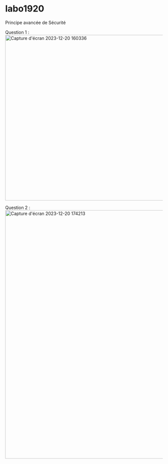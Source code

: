 # labo1920
Principe avancée de Sécurité

Question 1 : 
<img width="530" alt="Capture d'écran 2023-12-20 160336" src="https://github.com/Zeven19/labo1920/assets/120576639/9e4b552d-0c29-448a-b6e3-35b15b1ce3cd">



Question 2 :
<img width="795" alt="Capture d'écran 2023-12-20 174213" src="https://github.com/Zeven19/labo1920/assets/120576639/68c80313-c892-44fa-8751-8256741d3d98">
